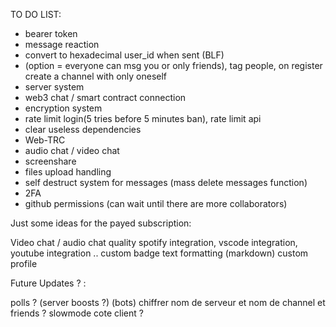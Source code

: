 TO DO LIST:

- bearer token
- message reaction
- convert to hexadecimal user_id when sent (BLF)
- (option = everyone can msg you or only friends), tag people, on register create a channel with only oneself
- server system
- web3 chat / smart contract connection
- encryption system
- rate limit login(5 tries before 5 minutes ban), rate limit api
- clear useless dependencies
- Web-TRC
- audio chat / video chat
- screenshare
- files upload handling
- self destruct system for messages (mass delete messages function)
- 2FA
- github permissions (can wait until there are more collaborators)



Just some ideas for the payed subscription:

   Video chat / audio chat quality
   spotify integration, vscode integration, youtube integration ..
   custom badge 
   text formatting (markdown)
   custom profile

Future Updates ? :

   polls ?
   (server boosts ?)
   (bots)
   chiffrer nom de serveur et nom de channel et friends ?
   slowmode cote client ?